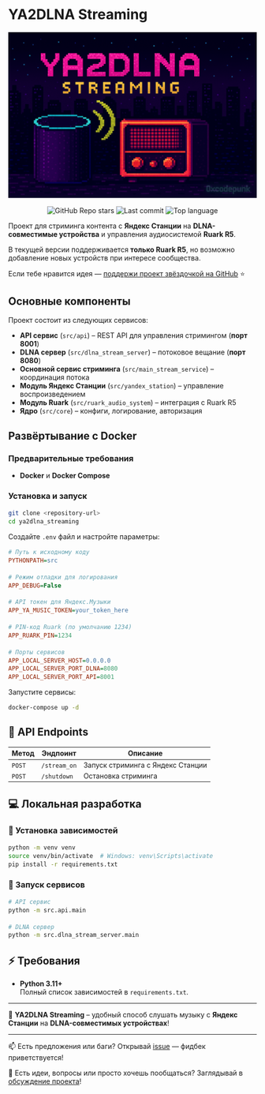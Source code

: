 # YA2DLNA Streaming

<p align="center">
  <img src="assets/logo.png" alt="YA2DLNA Streaming Banner" width="1000"/>
</p>

<p align="center">
  <img src="https://img.shields.io/github/stars/0xcodepunk/ya2dlna_streaming?style=social" alt="GitHub Repo stars"/>
  <img src="https://img.shields.io/github/last-commit/0xcodepunk/ya2dlna_streaming?color=blue" alt="Last commit">
  <img src="https://img.shields.io/github/languages/top/0xcodepunk/ya2dlna_streaming" alt="Top language">
</p>

Проект для стриминга контента с **Яндекс Станции** на **DLNA-совместимые устройства** и управления аудиосистемой **Ruark R5**.  

В текущей версии поддерживается **только Ruark R5**, но возможно добавление новых устройств при интересе сообщества.  

Если тебе нравится идея — [поддержи проект звёздочкой на GitHub](https://github.com/0xcodepunk/ya2dlna_streaming) ⭐️

##  Основные компоненты
Проект состоит из следующих сервисов:

- **API сервис** (`src/api`) – REST API для управления стримингом (**порт 8001**)
- **DLNA сервер** (`src/dlna_stream_server`) – потоковое вещание (**порт 8080**)
- **Основной сервис стриминга** (`src/main_stream_service`) – координация потока
- **Модуль Яндекс Станции** (`src/yandex_station`) – управление воспроизведением
- **Модуль Ruark** (`src/ruark_audio_system`) – интеграция с Ruark R5
- **Ядро** (`src/core`) – конфиги, логирование, авторизация

##  Развёртывание с Docker

###  Предварительные требования
- **Docker** и **Docker Compose**

###  Установка и запуск
```bash
git clone <repository-url>
cd ya2dlna_streaming
```

Создайте `.env` файл и настройте параметры:
```ini
# Путь к исходному коду
PYTHONPATH=src  

# Режим отладки для логирования
APP_DEBUG=False

# API токен для Яндекс.Музыки
APP_YA_MUSIC_TOKEN=your_token_here

# PIN-код Ruark (по умолчанию 1234)
APP_RUARK_PIN=1234

# Порты сервисов
APP_LOCAL_SERVER_HOST=0.0.0.0
APP_LOCAL_SERVER_PORT_DLNA=8080
APP_LOCAL_SERVER_PORT_API=8001
```

Запустите сервисы:
```bash
docker-compose up -d
```

## 🎯 API Endpoints

| Метод  | Эндпоинт     | Описание   |
|--------|--------------|------------|
| `POST` | `/stream_on` | Запуск стриминга с Яндекс Станции |
| `POST` | `/shutdown`  | Остановка стриминга |

## 💻 Локальная разработка

### 🔹 Установка зависимостей
```bash
python -m venv venv
source venv/bin/activate  # Windows: venv\Scripts\activate
pip install -r requirements.txt
```

### 🔹 Запуск сервисов
```bash
# API сервис
python -m src.api.main

# DLNA сервер
python -m src.dlna_stream_server.main
```

## ⚡ Требования
- **Python 3.11+**  
Полный список зависимостей в `requirements.txt`.

---

🎵 **YA2DLNA Streaming** – удобный способ слушать музыку с **Яндекс Станции** на **DLNA-совместимых устройствах**!  

---

📫 Есть предложения или баги? Открывай [issue](https://github.com/0xcodepunk/ya2dlna_streaming/issues) — фидбек приветствуется!

💬 Есть идеи, вопросы или просто хочешь пообщаться? Заглядывай в [обсуждение проекта](https://github.com/0xcodepunk/ya2dlna_streaming/discussions/4)!
